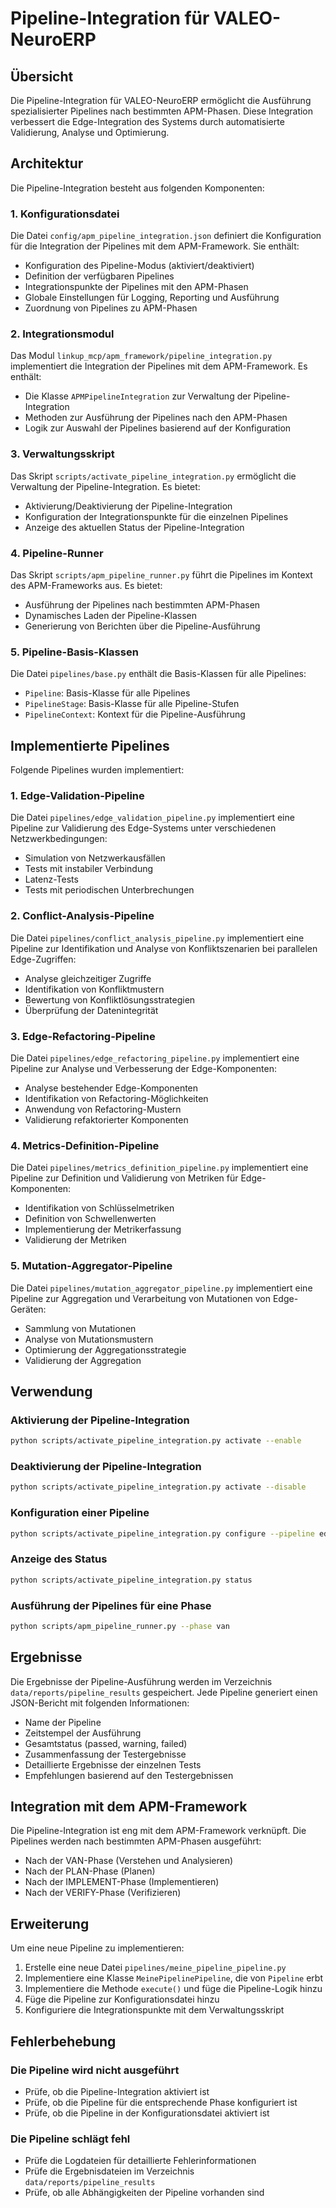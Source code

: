# Pipeline-Integration für VALEO-NeuroERP

## Übersicht

Die Pipeline-Integration für VALEO-NeuroERP ermöglicht die Ausführung spezialisierter Pipelines nach bestimmten APM-Phasen. Diese Integration verbessert die Edge-Integration des Systems durch automatisierte Validierung, Analyse und Optimierung.

## Architektur

Die Pipeline-Integration besteht aus folgenden Komponenten:

### 1. Konfigurationsdatei

Die Datei `config/apm_pipeline_integration.json` definiert die Konfiguration für die Integration der Pipelines mit dem APM-Framework. Sie enthält:

- Konfiguration des Pipeline-Modus (aktiviert/deaktiviert)
- Definition der verfügbaren Pipelines
- Integrationspunkte der Pipelines mit den APM-Phasen
- Globale Einstellungen für Logging, Reporting und Ausführung
- Zuordnung von Pipelines zu APM-Phasen

### 2. Integrationsmodul

Das Modul `linkup_mcp/apm_framework/pipeline_integration.py` implementiert die Integration der Pipelines mit dem APM-Framework. Es enthält:

- Die Klasse `APMPipelineIntegration` zur Verwaltung der Pipeline-Integration
- Methoden zur Ausführung der Pipelines nach den APM-Phasen
- Logik zur Auswahl der Pipelines basierend auf der Konfiguration

### 3. Verwaltungsskript

Das Skript `scripts/activate_pipeline_integration.py` ermöglicht die Verwaltung der Pipeline-Integration. Es bietet:

- Aktivierung/Deaktivierung der Pipeline-Integration
- Konfiguration der Integrationspunkte für die einzelnen Pipelines
- Anzeige des aktuellen Status der Pipeline-Integration

### 4. Pipeline-Runner

Das Skript `scripts/apm_pipeline_runner.py` führt die Pipelines im Kontext des APM-Frameworks aus. Es bietet:

- Ausführung der Pipelines nach bestimmten APM-Phasen
- Dynamisches Laden der Pipeline-Klassen
- Generierung von Berichten über die Pipeline-Ausführung

### 5. Pipeline-Basis-Klassen

Die Datei `pipelines/base.py` enthält die Basis-Klassen für alle Pipelines:

- `Pipeline`: Basis-Klasse für alle Pipelines
- `PipelineStage`: Basis-Klasse für alle Pipeline-Stufen
- `PipelineContext`: Kontext für die Pipeline-Ausführung

## Implementierte Pipelines

Folgende Pipelines wurden implementiert:

### 1. Edge-Validation-Pipeline

Die Datei `pipelines/edge_validation_pipeline.py` implementiert eine Pipeline zur Validierung des Edge-Systems unter verschiedenen Netzwerkbedingungen:

- Simulation von Netzwerkausfällen
- Tests mit instabiler Verbindung
- Latenz-Tests
- Tests mit periodischen Unterbrechungen

### 2. Conflict-Analysis-Pipeline

Die Datei `pipelines/conflict_analysis_pipeline.py` implementiert eine Pipeline zur Identifikation und Analyse von Konfliktszenarien bei parallelen Edge-Zugriffen:

- Analyse gleichzeitiger Zugriffe
- Identifikation von Konfliktmustern
- Bewertung von Konfliktlösungsstrategien
- Überprüfung der Datenintegrität

### 3. Edge-Refactoring-Pipeline

Die Datei `pipelines/edge_refactoring_pipeline.py` implementiert eine Pipeline zur Analyse und Verbesserung der Edge-Komponenten:

- Analyse bestehender Edge-Komponenten
- Identifikation von Refactoring-Möglichkeiten
- Anwendung von Refactoring-Mustern
- Validierung refaktorierter Komponenten

### 4. Metrics-Definition-Pipeline

Die Datei `pipelines/metrics_definition_pipeline.py` implementiert eine Pipeline zur Definition und Validierung von Metriken für Edge-Komponenten:

- Identifikation von Schlüsselmetriken
- Definition von Schwellenwerten
- Implementierung der Metrikerfassung
- Validierung der Metriken

### 5. Mutation-Aggregator-Pipeline

Die Datei `pipelines/mutation_aggregator_pipeline.py` implementiert eine Pipeline zur Aggregation und Verarbeitung von Mutationen von Edge-Geräten:

- Sammlung von Mutationen
- Analyse von Mutationsmustern
- Optimierung der Aggregationsstrategie
- Validierung der Aggregation

## Verwendung

### Aktivierung der Pipeline-Integration

```bash
python scripts/activate_pipeline_integration.py activate --enable
```

### Deaktivierung der Pipeline-Integration

```bash
python scripts/activate_pipeline_integration.py activate --disable
```

### Konfiguration einer Pipeline

```bash
python scripts/activate_pipeline_integration.py configure --pipeline edge_validation --enable --integration-points post_van post_plan --priority high
```

### Anzeige des Status

```bash
python scripts/activate_pipeline_integration.py status
```

### Ausführung der Pipelines für eine Phase

```bash
python scripts/apm_pipeline_runner.py --phase van
```

## Ergebnisse

Die Ergebnisse der Pipeline-Ausführung werden im Verzeichnis `data/reports/pipeline_results` gespeichert. Jede Pipeline generiert einen JSON-Bericht mit folgenden Informationen:

- Name der Pipeline
- Zeitstempel der Ausführung
- Gesamtstatus (passed, warning, failed)
- Zusammenfassung der Testergebnisse
- Detaillierte Ergebnisse der einzelnen Tests
- Empfehlungen basierend auf den Testergebnissen

## Integration mit dem APM-Framework

Die Pipeline-Integration ist eng mit dem APM-Framework verknüpft. Die Pipelines werden nach bestimmten APM-Phasen ausgeführt:

- Nach der VAN-Phase (Verstehen und Analysieren)
- Nach der PLAN-Phase (Planen)
- Nach der IMPLEMENT-Phase (Implementieren)
- Nach der VERIFY-Phase (Verifizieren)

## Erweiterung

Um eine neue Pipeline zu implementieren:

1. Erstelle eine neue Datei `pipelines/meine_pipeline_pipeline.py`
2. Implementiere eine Klasse `MeinePipelinePipeline`, die von `Pipeline` erbt
3. Implementiere die Methode `execute()` und füge die Pipeline-Logik hinzu
4. Füge die Pipeline zur Konfigurationsdatei hinzu
5. Konfiguriere die Integrationspunkte mit dem Verwaltungsskript

## Fehlerbehebung

### Die Pipeline wird nicht ausgeführt

- Prüfe, ob die Pipeline-Integration aktiviert ist
- Prüfe, ob die Pipeline für die entsprechende Phase konfiguriert ist
- Prüfe, ob die Pipeline in der Konfigurationsdatei aktiviert ist

### Die Pipeline schlägt fehl

- Prüfe die Logdateien für detaillierte Fehlerinformationen
- Prüfe die Ergebnisdateien im Verzeichnis `data/reports/pipeline_results`
- Prüfe, ob alle Abhängigkeiten der Pipeline vorhanden sind 